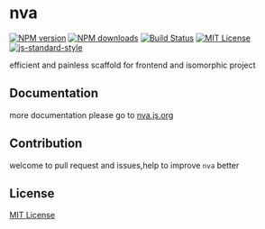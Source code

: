 nva 
===

[![NPM version][npm-version-image]][npm-url] [![NPM downloads][npm-downloads-image]][npm-url] [![Build Status][travis-image]][travis-url] [![MIT License][license-image]][license-url] [![js-standard-style](https://img.shields.io/badge/code%20style-standard-brightgreen.svg)](http://standardjs.com)

efficient and painless scaffold for frontend and isomorphic project


## Documentation

more documentation please go to [nva.js.org](http://nva.js.org)

## Contribution

welcome to pull request and issues,help to improve `nva` better 

## License

[MIT License](http://en.wikipedia.org/wiki/MIT_License)


[license-image]: http://img.shields.io/badge/license-MIT-blue.svg?style=flat
[license-url]: http://en.wikipedia.org/wiki/MIT_License

[npm-url]: https://npmjs.org/package/nva
[npm-version-image]: http://img.shields.io/npm/v/nva.svg?style=flat
[npm-downloads-image]: http://img.shields.io/npm/dm/nva.svg?style=flat

[travis-url]: http://travis-ci.org/ali322/nva
[travis-image]: http://img.shields.io/travis/ali322/nva.svg?style=flat